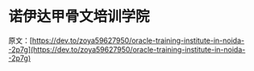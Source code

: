 # 诺伊达甲骨文培训学院

原文：[https://dev.to/zoya59627950/oracle-training-institute-in-noida--2p7g](https://dev.to/zoya59627950/oracle-training-institute-in-noida--2p7g)